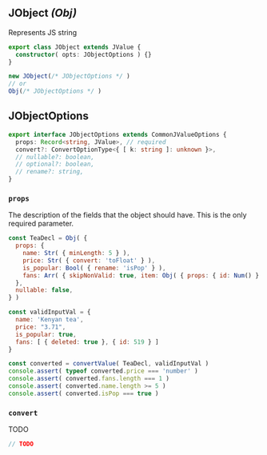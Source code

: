 ## JObject _(Obj)_

Represents JS string

```ts
export class JObject extends JValue {
  constructor( opts: JObjectOptions ) {}
}

new JObject(/* JObjectOptions */ )
// or
Obj(/* JObjectOptions */ )
```

## JObjectOptions

```ts
export interface JObjectOptions extends CommonJValueOptions {
  props: Record<string, JValue>, // required  
  convert?: ConvertOptionType<{ [ k: string ]: unknown }>,
  // nullable?: boolean,
  // optional?: boolean,
  // rename?: string,
}
```

### ```props```

The description of the fields that the object should have. This is the only required parameter.

```js
const TeaDecl = Obj( {
  props: {
    name: Str( { minLength: 5 } ),
    price: Str( { convert: 'toFloat' } ),
    is_popular: Bool( { rename: 'isPop' } ),
    fans: Arr( { skipNonValid: true, item: Obj( { props: { id: Num() } } ) } ),
  },
  nullable: false,
} )

const validInputVal = {
  name: 'Kenyan tea',
  price: "3.71",
  is_popular: true,
  fans: [ { deleted: true }, { id: 519 } ]
}

const converted = convertValue( TeaDecl, validInputVal )
console.assert( typeof converted.price === 'number' )
console.assert( converted.fans.length === 1 )
console.assert( converted.name.length >= 5 )
console.assert( converted.isPop === true )
```

### ```convert```

TODO

```js
// TODO
```


